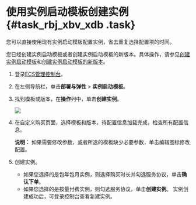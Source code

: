 # 使用实例启动模板创建实例 {#task_rbj_xbv_xdb .task}

您可以直接使用现有实例启动模板配置实例，省去重复选择配置项的时间。

您已经创建实例启动模板或者创建实例启动模板的新版本。具体操作，请参见[创建实例启动模板](cn.zh-CN/部署与弹性/实例启动模板/创建实例启动模板.md#)和[创建实例启动模板的新版本](cn.zh-CN/部署与弹性/实例启动模板/创建实例启动模板的新版本.md#)。

1.  登录[ECS管理控制台](https://ecs.console.aliyun.com)。
2.  在左侧导航栏，单击**部署与弹性** \> **实例启动模板**。
3.  找到模板或版本，在**操作**列中，单击**创建实例**。 

    ![](http://static-aliyun-doc.oss-cn-hangzhou.aliyuncs.com/assets/img/13810/15681087075354_zh-CN.png)

4.  在自定义购买页面，选择模板和版本，待配置信息加载完成，检查所有配置信息。 

    **说明：** 如果需要修改参数，或者所选的模板缺少必要参数，单击编辑图标修改配置。

5.  创建实例。 

    -   如果您选择的是包年包月实例，则选择购买时长并勾选服务协议，单击**确认下单**。
    -   如果您选择的是按量付费实例，则勾选服务协议，单击**创建实例**。
    实例创建成功后，可登录控制台查看新建实例。


